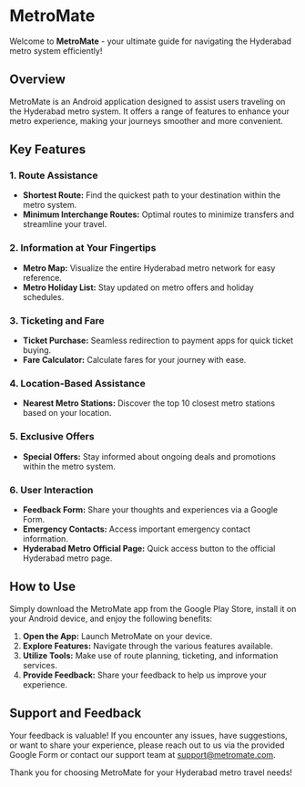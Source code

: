 # MetroMate

Welcome to **MetroMate** - your ultimate guide for navigating the Hyderabad metro system efficiently!

## Overview

MetroMate is an Android application designed to assist users traveling on the Hyderabad metro system. It offers a range of features to enhance your metro experience, making your journeys smoother and more convenient.

## Key Features

### 1. Route Assistance
- **Shortest Route:** Find the quickest path to your destination within the metro system.
- **Minimum Interchange Routes:** Optimal routes to minimize transfers and streamline your travel.

### 2. Information at Your Fingertips
- **Metro Map:** Visualize the entire Hyderabad metro network for easy reference.
- **Metro Holiday List:** Stay updated on metro offers and holiday schedules.

### 3. Ticketing and Fare
- **Ticket Purchase:** Seamless redirection to payment apps for quick ticket buying.
- **Fare Calculator:** Calculate fares for your journey with ease.

### 4. Location-Based Assistance
- **Nearest Metro Stations:** Discover the top 10 closest metro stations based on your location.

### 5. Exclusive Offers
- **Special Offers:** Stay informed about ongoing deals and promotions within the metro system.

### 6. User Interaction
- **Feedback Form:** Share your thoughts and experiences via a Google Form.
- **Emergency Contacts:** Access important emergency contact information.
- **Hyderabad Metro Official Page:** Quick access button to the official Hyderabad metro page.

## How to Use

Simply download the MetroMate app from the Google Play Store, install it on your Android device, and enjoy the following benefits:

1. **Open the App:** Launch MetroMate on your device.
2. **Explore Features:** Navigate through the various features available.
3. **Utilize Tools:** Make use of route planning, ticketing, and information services.
4. **Provide Feedback:** Share your feedback to help us improve your experience.

## Support and Feedback

Your feedback is valuable! If you encounter any issues, have suggestions, or want to share your experience, please reach out to us via the provided Google Form or contact our support team at [support@metromate.com](mailto:j.nagavikram@gmail.com).

Thank you for choosing MetroMate for your Hyderabad metro travel needs!
